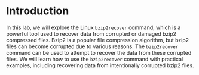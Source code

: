# Introduction

In this lab, we will explore the Linux `bzip2recover` command, which is a powerful tool used to recover data from corrupted or damaged bzip2 compressed files. Bzip2 is a popular file compression algorithm, but bzip2 files can become corrupted due to various reasons. The `bzip2recover` command can be used to attempt to recover the data from these corrupted files. We will learn how to use the `bzip2recover` command with practical examples, including recovering data from intentionally corrupted bzip2 files.
